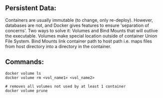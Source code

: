 ## Persistent Data:
Containers are usually immutable (to change, only re-deploy). However, databases are not, and Docker gives features to ensure 'separation of concerns'. Two ways to solve it: Volumes and Bind Mounts that will outlive the executable. Volumes make special location outside of container Union File System. Bind Mounts link container path to host path i.e. maps files from host directory into a directory in the container.

## Commands:
```
docker volume ls
docker volume rm <vol_name1> <vol_name2>

# removes all volumes not used by at least 1 container
docker volume prune
```
